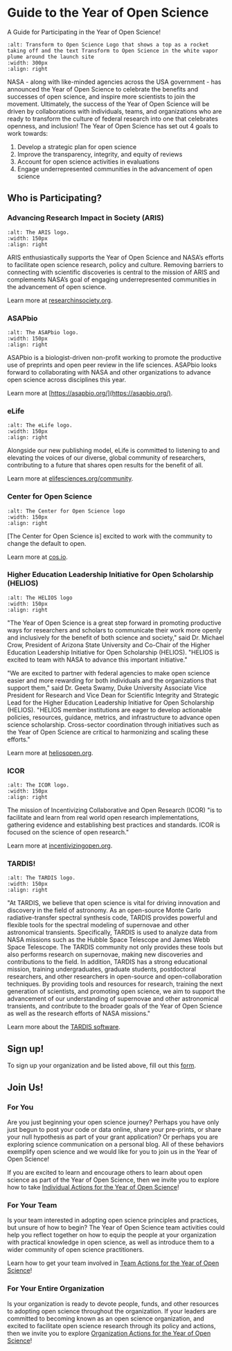 # Guide to the Year of Open Science

A Guide for Participating in the Year of Open Science!

<!-- Updated way of including images based on Jupyter-book documentation (https://jupyterbook.org/en/stable/content/figures.html) -->
```{image} /About/Tops_Badge_Nasa.png
:alt: Transform to Open Science Logo that shows a top as a rocket taking off and the text Transform to Open Science in the white vapor plume around the launch site
:width: 300px
:align: right
```

NASA - along with like-minded agencies across the USA government - has announced the Year of Open Science to celebrate the benefits and successes of open science, and inspire more scientists to join the movement. Ultimately, the success of the Year of Open Science will be driven by collaborations with individuals, teams, and organizations who are ready to transform the culture of federal research into one that celebrates openness, and inclusion! The Year of Open Science has set out 4 goals to work towards:
1. Develop a strategic plan for open science
1. Improve the transparency, integrity, and equity of reviews
1. Account for open science activities in evaluations
1. Engage underrepresented communities in the advancement of open science

## Who is Participating?
### Advancing Research Impact in Society (ARIS) 
```{image} /About/logos/ARIS.png
:alt: The ARIS logo.
:width: 150px
:align: right
```
ARIS enthusiastically supports the Year of Open Science and NASA’s efforts to facilitate open science research, policy and culture. Removing barriers to connecting with scientific discoveries is central to the mission of ARIS and complements NASA’s goal of engaging underrepresented communities in the advancement of open science.

Learn more at [researchinsociety.org](https://researchinsociety.org/).

### ASAPbio
```{image} /About/logos/ASAPbiohigh.png
:alt: The ASAPbio logo.
:width: 150px
:align: right
```

ASAPbio is a biologist-driven non-profit working to promote the productive use of preprints and open peer review in the life sciences. ASAPbio looks forward to collaborating with NASA and other organizations to advance open science across disciplines this year.

Learn more at [https://asapbio.org/](https://asapbio.org/).

### eLife
```{image} /About/logos/eLife.png
:alt: The eLife logo.
:width: 150px
:align: right
```
Alongside our new publishing model, eLife is committed to listening to and elevating the voices of our diverse, global community of researchers, contributing to a future that shares open results for the benefit of all.

Learn more at [elifesciences.org/community](https://elifesciences.org/community).

### Center for Open Science
```{image} /About/logos/cos-dark-stacked-RGB.png
:alt: The Center for Open Science logo
:width: 150px
:align: right
```
[The Center for Open Science is] excited to work with the community to change the default to open.

Learn more at [cos.io](https://cos.io/).

### Higher Education Leadership Initiative for Open Scholarship (HELIOS)
```{image} /About/logos/logo_helios_RGB.png
:alt: The HELIOS logo
:width: 150px
:align: right
```
"The Year of Open Science is a great step forward in promoting productive ways for researchers and scholars to communicate their work more openly and inclusively for the benefit of both science and society," said Dr. Michael Crow, President of Arizona State University and Co-Chair of the Higher Education Leadership Initiative for Open Scholarship (HELIOS). "HELIOS is excited to team with NASA to advance this important initiative."

"We are excited to partner with federal agencies to make open science easier and more rewarding for both individuals and the organizations that support them," said Dr. Geeta Swamy, Duke University Associate Vice President for Research and Vice Dean for Scientific Integrity and Strategic Lead for the Higher Education Leadership Initiative for Open Scholarship (HELIOS).  "HELIOS member institutions are eager to develop actionable policies, resources, guidance, metrics, and infrastructure to advance open science scholarship.  Cross-sector coordination through initiatives such as the Year of Open Science are critical to harmonizing and scaling these efforts."

Learn more at [heliosopen.org](https://www.heliosopen.org/).

### ICOR
```{image} /About/logos/ICOR-logo.png
:alt: The ICOR logo. 
:width: 150px
:align: right
```

The mission of Incentivizing Collaborative and Open Research (ICOR) "is to facilitate and learn from real world open research implementations, gathering evidence and establishing best practices and standards. ICOR is focused on the science of open research."

Learn more at [incentivizingopen.org](https://incentivizingopen.org/).

### TARDIS!
```{image} /About/logos/TARDIS.svg
:alt: The TARDIS logo. 
:width: 150px
:align: right
```

"At TARDIS, we believe that open science is vital for driving innovation and discovery in the field of astronomy. As an open-source Monte Carlo radiative-transfer spectral synthesis code, TARDIS provides powerful and flexible tools for the spectral modeling of supernovae and other astronomical transients. Specifically, TARDIS is used to analyze data from NASA missions such as the Hubble Space Telescope and James Webb Space Telescope. The TARDIS community not only provides these tools but also performs research on supernovae, making new discoveries and contributions to the field. In addition, TARDIS has a strong educational mission, training undergraduates, graduate students, postdoctoral researchers, and other researchers in open-source and open-collaboration techniques. By providing tools and resources for research, training the next generation of scientists, and promoting open science, we aim to support the advancement of our understanding of supernovae and other astronomical transients, and contribute to the broader goals of the Year of Open Science as well as the research efforts of NASA missions."

Learn more about the [TARDIS software](https://tardis-sn.github.io/tardis/index.html).

## Sign up!
To sign up your organization and be listed above, fill out this [form](https://forms.gle/KPKaejc2WP7dm5XVA).

## Join Us!
### For You
Are you just beginning your open science journey? Perhaps you have only just begun to post your code or data online, share your pre-prints, or share your null hypothesis as part of your grant application? Or perhaps you are exploring science communication on a personal blog. All of these behaviors exemplify open science and we would like for you to join us in the Year of Open Science! 

If you are excited to learn and encourage others to learn about open science as part of the Year of Open Science, then we invite you to explore how to take [Individual Actions for the Year of Open Science](https://nasa.github.io/Transform-to-Open-Science-Book/Open_Science_Cookbook/Your_Open_Science_Journey.html#section-3-open-science-at-work)!

### For Your Team
Is your team interested in adopting open science principles and practices, but unsure of how to begin? The Year of Open Science team activities could help you reflect together on how to equip the people at your organization with practical knowledge in open science, as well as introduce them to a wider community of open science practitioners. 

Learn how to get your team involved in [Team Actions for the Year of Open Science](https://nasa.github.io/Transform-to-Open-Science-Book/Open_Science_Cookbook/Your_Teams_Open_Science_Journey.html#section-1-engage-with-open-science)!

### For Your Entire Organization
Is your organization is ready to devote people, funds, and other resources to adopting open science throughout the organization. If your leaders are committed to becoming known as an open science organization, and excited to facilitate open science research through its policy and actions, then we invite you to explore [Organization Actions for the Year of Open Science](https://nasa.github.io/Transform-to-Open-Science-Book/Open_Science_Cookbook/Your_Organizations_Open_Science_Journey.html)!
